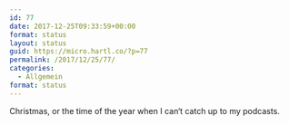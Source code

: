 ```yaml
---
id: 77
date: 2017-12-25T09:33:59+00:00
format: status
layout: status
guid: https://micro.hartl.co/?p=77
permalink: /2017/12/25/77/
categories:
  - Allgemein
format: status
---
```

Christmas, or the time of the year when I can‘t catch up to my podcasts.